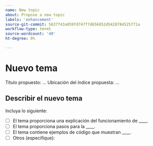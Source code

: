 ```yaml
---
name: New topic
about: Propose a new topic
labels: 'enhancement'
source-git-commit: 5637f43a059fd747f7d656852d5428784525771a
workflow-type: tm+mt
source-wordcount: '40'
ht-degree: 0%

---
```



# Nuevo tema

Título propuesto: ...
Ubicación del índice propuesta: ...

## Describir el nuevo tema

<!-- (REQUIRED) Describe the new content. Provide as much detail and as many resources as you can. -->

Incluya lo siguiente:

- [ ] El tema proporciona una explicación del funcionamiento de ____.
- [ ] El tema proporciona pasos para la ____.
- [ ] El tema contiene ejemplos de código que muestran ____.
- [ ] Otros (especifique):

<!-- Thank you for taking the time to report the issue. -->
